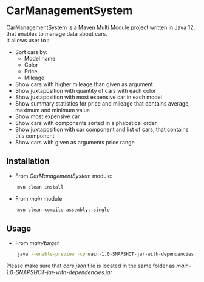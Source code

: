# CarManagementSystem
CarManagementSystem is a Maven Multi Module project written in Java 12, that enables to manage data about cars.\
It allows user to : 
* Sort cars by: 
    * Model name
    * Color
    * Price
    * Mileage
* Show cars with higher mileage than given as argument
* Show juxtaposition with quantity of cars with each color
* Show juxtaposition with most expensive car in each model
* Show summary statistics for price and mileage that contains average, maximum and minimum value
* Show most expensive car
* Show cars with components sorted in alphabetical order
* Show juxtaposition with car component and list of cars, that contains this component
* Show cars with given as arguments price range

## Installation

* From _CarManagementSystem_ module: 
```bash
    mvn clean install
``` 
* From _main_ module
```bash
    mvn clean compile assembly::single
```

## Usage

* From _main/target_ 
```bash
    java --enable-preview -cp main-1.0-SNAPSHOT-jar-with-dependencies.jar stefanowicz.kacper.main.App
```

Please make sure that _cars.json_ file is located in the same folder as _main-1.0-SNAPSHOT-jar-with-dependencies.jar_
